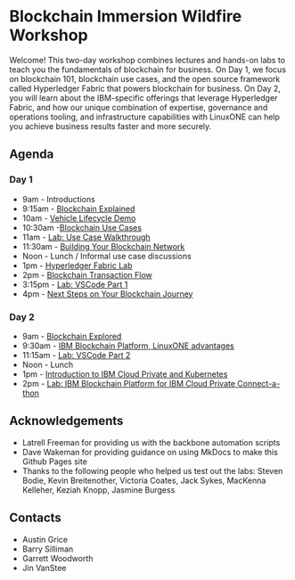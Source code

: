 # Blockchain Immersion Wildfire Workshop
Welcome! This two-day workshop combines lectures and hands-on labs to teach you the fundamentals of blockchain for business. On Day 1, we focus on blockchain 101, blockchain use cases, and the open source framework called Hyperledger Fabric that powers blockchain for business. On Day 2, you will learn about the IBM-specific offerings that leverage Hyperledger Fabric, and how our unique combination of expertise, governance and operations tooling, and infrastructure capabilities with LinuxONE can help you achieve business results faster and more securely.

## Agenda

### Day 1
* 9am - Introductions
* 9:15am - [Blockchain Explained](files/BlockchainExplained.pdf "blockchain explained")
* 10am - [Vehicle Lifecycle Demo](files/Vehicle_Lifecycle_Demo.pdf "vehicle lifecycle demo")
* 10:30am -[Blockchain Use Cases](files/Blockchain_Use_Cases_PR.pdf "blockchain use cases")
* 11am - [Lab: Use Case Walkthrough](immunichain-home.md)
* 11:30am - [Building Your Blockchain Network](files/BlockchainExploredPart1.pdf "blockchain explored part 1")
* Noon - Lunch / Informal use case discussions
* 1pm - [Hyperledger Fabric Lab](hlf-home.md)
* 2pm - [Blockchain Transaction Flow](files/BlockchainExploredPart2.pdf "blockchain explored part 2")
* 3:15pm - [Lab: VSCode Part 1](vscode-part1.md)
* 4pm - [Next Steps on Your Blockchain Journey](files/BlockchainNextSteps_PR.pdf "blockchain next steps")

### Day 2
* 9am - [Blockchain Explored](files/BlockchainExploredPart3.pdf "blockchain explored part 3")
* 9:30am - [IBM Blockchain Platform, LinuxONE advantages](files/IBP_Explained.pdf "IBP Explained")
* 11:15am - [Lab: VSCode Part 2](vscode-part2.md)
* Noon - Lunch
* 1pm - [Introduction to IBM Cloud Private and Kubernetes](files/Kubernetes_ICP.pdf "kubernetes ICP")
* 2pm - [Lab: IBM Blockchain Platform for IBM Cloud Private Connect-a-thon](connect-home.md)

## Acknowledgements

* Latrell Freeman for providing us with the backbone automation scripts
* Dave Wakeman for providing guidance on using MkDocs to make this Github Pages site
* Thanks to the following people who helped us test out the labs: Steven Bodie, Kevin Breitenother, Victoria Coates, Jack Sykes, MacKenna Kelleher, Keziah Knopp, Jasmine Burgess

## Contacts
* Austin Grice
* Barry Silliman
* Garrett Woodworth
* Jin VanStee
